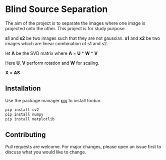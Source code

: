 # Blind Source Separation

The aim of the project is to separate the images where one image is projected onto the other. This project is for study purpose. 
 
**s1** and **s2** be two images such that  they are not gaussian.
**x1** and **x2** be two images which are linear combination of s1 and s2.

let **A** be the SVD matrix where **A** = **U** * **W** * **V**

Here **U**, **V** perform rotation and **W** for scaling.

**X** = **AS**



## Installation

Use the package manager [pip](https://pip.pypa.io/en/stable/) to install foobar.

```bash
pip install cv2
pip install numpy
pip install matplotlib
```


## Contributing
Pull requests are welcome. For major changes, please open an issue first to discuss what you would like to change.
